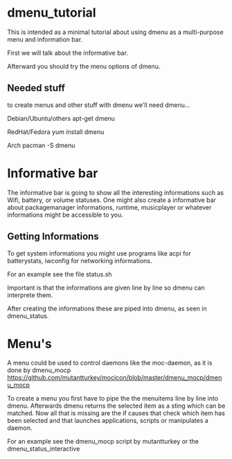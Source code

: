 dmenu_tutorial
==============

This is intended as a minimal tutorial about using dmenu as a multi-purpose menu and
information bar.


First we will talk about the informative bar.

Afterward you should try the menu options of dmenu.

Needed stuff
------------
to create menus and other stuff with dmenu we'll need dmenu...

Debian/Ubuntu/others
        apt-get dmenu

RedHat/Fedora
        yum install dmenu

Arch
        pacman -S dmenu

Informative bar
===============

The informative bar is going to show all the interesting informations such as
Wifi, battery, or volume statuses.
One might also create a informative bar about packagemanager informations,
runtime, musicplayer or whatever
informations might be accessible to you.

Getting Informations
--------------------
To get system informations you might use programs like acpi for batterystats,
iwconfig for networking informations.

For an example see the file status.sh

Important is that the informations are given line by line so dmenu can
interprete them.


After creating the informations these are piped into dmenu, as seen in
dmenu_status.

Menu's
======
A menu could be used to control daemons like the moc-daemon, as it is done by
dmenu_mocp
https://github.com/mutantturkey/mocicon/blob/master/dmenu_mocp/dmenu_mocp

To create a menu you first have to pipe the the menuitems line by line into
dmenu. Afterwards dmenu returns
the selected item as a sting which can be matched.
Now all that is missing are the if causes that check which item has been
selected and that launches applications,
scripts or manipulates a daemon.

For an example see the dmenu_mocp script by mutantturkey or the
dmenu_status_interactive

